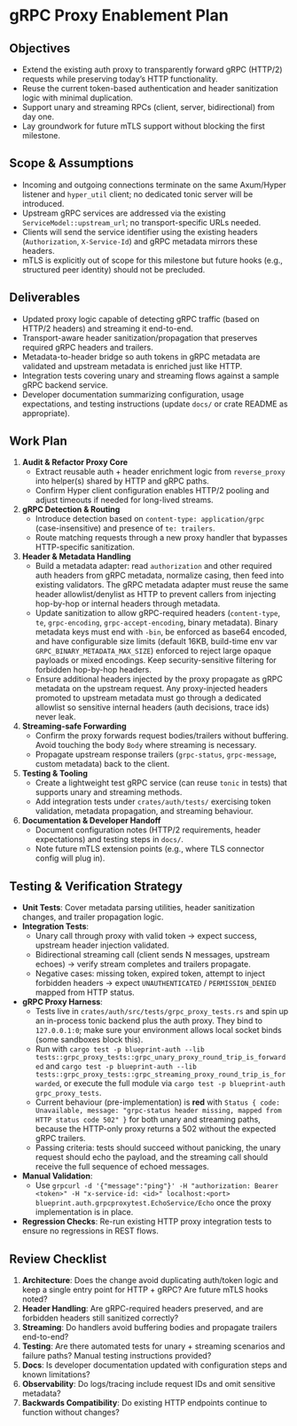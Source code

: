 # gRPC Proxy Enablement Plan

## Objectives
- Extend the existing auth proxy to transparently forward gRPC (HTTP/2) requests while preserving today’s HTTP functionality.
- Reuse the current token-based authentication and header sanitization logic with minimal duplication.
- Support unary and streaming RPCs (client, server, bidirectional) from day one.
- Lay groundwork for future mTLS support without blocking the first milestone.

## Scope & Assumptions
- Incoming and outgoing connections terminate on the same Axum/Hyper listener and `hyper_util` client; no dedicated tonic server will be introduced.
- Upstream gRPC services are addressed via the existing `ServiceModel::upstream_url`; no transport-specific URLs needed.
- Clients will send the service identifier using the existing headers (`Authorization`, `X-Service-Id`) and gRPC metadata mirrors these headers.
- mTLS is explicitly out of scope for this milestone but future hooks (e.g., structured peer identity) should not be precluded.

## Deliverables
- Updated proxy logic capable of detecting gRPC traffic (based on HTTP/2 headers) and streaming it end-to-end.
- Transport-aware header sanitization/propagation that preserves required gRPC headers and trailers.
- Metadata-to-header bridge so auth tokens in gRPC metadata are validated and upstream metadata is enriched just like HTTP.
- Integration tests covering unary and streaming flows against a sample gRPC backend service.
- Developer documentation summarizing configuration, usage expectations, and testing instructions (update `docs/` or crate README as appropriate).

## Work Plan
1. **Audit & Refactor Proxy Core**
   - Extract reusable auth + header enrichment logic from `reverse_proxy` into helper(s) shared by HTTP and gRPC paths.
   - Confirm Hyper client configuration enables HTTP/2 pooling and adjust timeouts if needed for long-lived streams.
2. **gRPC Detection & Routing**
   - Introduce detection based on `content-type: application/grpc` (case-insensitive) and presence of `te: trailers`.
   - Route matching requests through a new proxy handler that bypasses HTTP-specific sanitization.
3. **Header & Metadata Handling**
   - Build a metadata adapter: read `authorization` and other required auth headers from gRPC metadata, normalize casing, then feed into existing validators. The gRPC metadata adapter must reuse the same header allowlist/denylist as HTTP to prevent callers from injecting hop-by-hop or internal headers through metadata.
   - Update sanitization to allow gRPC-required headers (`content-type`, `te`, `grpc-encoding`, `grpc-accept-encoding`, binary metadata). Binary metadata keys must end with `-bin`, be enforced as base64 encoded, and have configurable size limits (default 16KB, build-time env var `GRPC_BINARY_METADATA_MAX_SIZE`) enforced to reject large opaque payloads or mixed encodings. Keep security-sensitive filtering for forbidden hop-by-hop headers.
   - Ensure additional headers injected by the proxy propagate as gRPC metadata on the upstream request. Any proxy-injected headers promoted to upstream metadata must go through a dedicated allowlist so sensitive internal headers (auth decisions, trace ids) never leak.
4. **Streaming-safe Forwarding**
   - Confirm the proxy forwards request bodies/trailers without buffering. Avoid touching the body `Body` where streaming is necessary.
   - Propagate upstream response trailers (`grpc-status`, `grpc-message`, custom metadata) back to the client.
5. **Testing & Tooling**
   - Create a lightweight test gRPC service (can reuse `tonic` in tests) that supports unary and streaming methods.
   - Add integration tests under `crates/auth/tests/` exercising token validation, metadata propagation, and streaming behaviour.
6. **Documentation & Developer Handoff**
   - Document configuration notes (HTTP/2 requirements, header expectations) and testing steps in `docs/`.
   - Note future mTLS extension points (e.g., where TLS connector config will plug in).

## Testing & Verification Strategy
- **Unit Tests**: Cover metadata parsing utilities, header sanitization changes, and trailer propagation logic.
- **Integration Tests**:
  - Unary call through proxy with valid token → expect success, upstream header injection validated.
  - Bidirectional streaming call (client sends N messages, upstream echoes) → verify stream completes and trailers propagate.
  - Negative cases: missing token, expired token, attempt to inject forbidden headers → expect `UNAUTHENTICATED` / `PERMISSION_DENIED` mapped from HTTP status.
- **gRPC Proxy Harness**:
  - Tests live in `crates/auth/src/tests/grpc_proxy_tests.rs` and spin up an in-process tonic backend plus the auth proxy. They bind to `127.0.0.1:0`; make sure your environment allows local socket binds (some sandboxes block this).
  - Run with `cargo test -p blueprint-auth --lib tests::grpc_proxy_tests::grpc_unary_proxy_round_trip_is_forwarded` and `cargo test -p blueprint-auth --lib tests::grpc_proxy_tests::grpc_streaming_proxy_round_trip_is_forwarded`, or execute the full module via `cargo test -p blueprint-auth grpc_proxy_tests`.
  - Current behaviour (pre-implementation) is **red** with `Status { code: Unavailable, message: "grpc-status header missing, mapped from HTTP status code 502" }` for both unary and streaming paths, because the HTTP-only proxy returns a 502 without the expected gRPC trailers.
  - Passing criteria: tests should succeed without panicking, the unary request should echo the payload, and the streaming call should receive the full sequence of echoed messages.
- **Manual Validation**:
  - Use `grpcurl -d '{"message":"ping"}' -H "authorization: Bearer <token>" -H "x-service-id: <id>" localhost:<port> blueprint.auth.grpcproxytest.EchoService/Echo` once the proxy implementation is in place.
- **Regression Checks**: Re-run existing HTTP proxy integration tests to ensure no regressions in REST flows.

## Review Checklist
1. **Architecture**: Does the change avoid duplicating auth/token logic and keep a single entry point for HTTP + gRPC? Are future mTLS hooks noted?  
2. **Header Handling**: Are gRPC-required headers preserved, and are forbidden headers still sanitized correctly?  
3. **Streaming**: Do handlers avoid buffering bodies and propagate trailers end-to-end?  
4. **Testing**: Are there automated tests for unary + streaming scenarios and failure paths? Manual testing instructions provided?  
5. **Docs**: Is developer documentation updated with configuration steps and known limitations?  
6. **Observability**: Do logs/tracing include request IDs and omit sensitive metadata?  
7. **Backwards Compatibility**: Do existing HTTP endpoints continue to function without changes?
